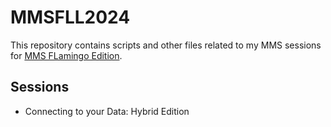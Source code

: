 # MMSFLL2024

This repository contains scripts and other files related to my MMS sessions for [MMS FLamingo Edition](https://mms2024fll.sched.com/).

## Sessions

* Connecting to your Data: Hybrid Edition
